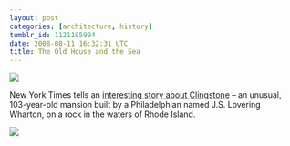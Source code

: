 ```yaml
---
layout: post
categories: [architecture, history]
tumblr_id: 1121195994
date: 2008-08-11 16:32:31 UTC
title: The Old House and the Sea
---
```


<a href="http://www.nytimes.com/2008/08/07/garden/07clingstone.html"><img src="http://graphics8.nytimes.com/images/2008/08/06/garden/24243141.JPG"></a>

New York Times tells an <a href="http://www.nytimes.com/2008/08/07/garden/07clingstone.html">interesting story about Clingstone</a> – an unusual, 103-year-old mansion built by a Philadelphian named J.S. Lovering Wharton, on a rock in the waters of Rhode Island.

<a href="http://www.nytimes.com/2008/08/07/garden/07clingstone.html"><img src="http://graphics8.nytimes.com/images/2008/08/07/garden/07cling_slide8a.jpg"></a>

